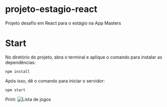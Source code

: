 # projeto-estagio-react
Projeto desafio em React para o estágio na App Masters

# Start
No diretório do projeto, abra o terminal e aplique o comando para instalar as dependências:

```
npm install
```
Após isso, dê o comando para iniciar o servidor:
```
npm start
```
Print:
<img src="https://i.imgur.com/xC4u8Aj.jpeg" alt="Lista de jogos"/>
